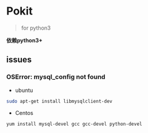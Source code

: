 # Pokit

> for python3

**依赖python3+**


## issues

### OSError: mysql_config not found
* ubuntu
```bash
sudo apt-get install libmysqlclient-dev
```

* Centos
```bash
yum install mysql-devel gcc gcc-devel python-devel
```